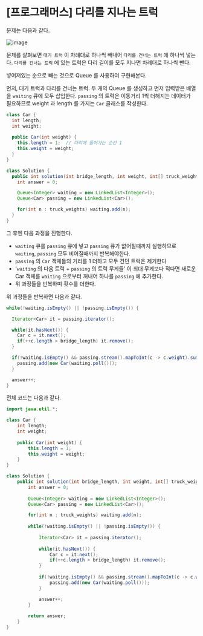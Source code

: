 [프로그래머스] 다리를 지나는 트럭
==================================

문제는 다음과 같다.

![image](https://user-images.githubusercontent.com/66655578/168836870-88605520-ddc2-4dbb-8b54-b84028713515.png)

문제를 살펴보면 `대기 트럭` 이 차례대로 하나씩 빼내어 `다리를 건너는 트럭` 에 하나씩 넣는다.
`다리를 건너는 트럭` 에 있는 트럭은 다리 길이를 모두 지나면 차례대로 하나씩 뺀다.

넣어져있는 순으로 빼는 것으로 Queue 를 사용하여 구현해본다.

먼저, 대기 트럭과 다리를 건너는 트럭. 두 개의 Queue 를 생성하고 먼저 입력받은 배열을 `waiting` 큐에 모두 삽입한다.
`passing` 의 트럭은 이동거리 1씩 더해지는 데이터가 필요하므로 weight 과 length 를 가지는 `Car` 클래스를 작성한다.

```java
class Car {
  int length;
  int weight;
  
  public Car(int weight) {
    this.length = 1;  // 다리에 들어가는 순간 1
    this.weight = weight;
  }
}

class Solution {
  public int solution(int bridge_length, int weight, int[] truck_weights) {
    int answer = 0;

    Queue<Integer> waiting = new LinkedList<Integer>();
    Queue<Car> passing = new LinkedList<Car>();

    for(int n : truck_weights) waiting.add(n);
  }
}
```

그 후엔 다음 과정을 진행한다. 

- `waiting` 큐를 `passing` 큐에 넣고 `passing` 큐가 없어질때까지 실행하므로 `waiting`, `passing` 모두 비어질때까지 반복해야한다.
- `passing` 의 `Car` 객체들의 거리를 1 더하고 모두 건던 트럭은 제거한다
- '`waiting` 의 다음 트럭 + `passing` 의 트럭 무게들' 이 최대 무게보다 적다면 새로운 Car 객체를 `waiting` 으로부터 꺼내어 하나를 `passing` 에 추가한다.
- 위 과정들을 반복하며 횟수를 더한다.

위 과정들을 반복하면 다음과 같다.

```java
while(!waiting.isEmpty() || !passing.isEmpty()) {

  Iterator<Car> it = passing.iterator();

  while(it.hasNext()) {
    Car c = it.next();
    if(++c.length > bridge_length) it.remove();
  }

  if(!waiting.isEmpty() && passing.stream().mapToInt(c -> c.weight).sum() + waiting.peek() <= weight) {
    passing.add(new Car(waiting.poll()));
  }

  answer++;
}
```

전체 코드는 다음과 같다.

```java
import java.util.*;

class Car {
	int length;
	int weight;
	
	public Car(int weight) {
		this.length = 1;
		this.weight = weight;
	}
}

class Solution {
    public int solution(int bridge_length, int weight, int[] truck_weights) {
		int answer = 0;
		
		Queue<Integer> waiting = new LinkedList<Integer>();
		Queue<Car> passing = new LinkedList<Car>();

		for(int n : truck_weights) waiting.add(n);
		
		while(!waiting.isEmpty() || !passing.isEmpty()) {
			
			Iterator<Car> it = passing.iterator();
			
			while(it.hasNext()) {
				Car c = it.next();
				if(++c.length > bridge_length) it.remove();
			}
			
			if(!waiting.isEmpty() && passing.stream().mapToInt(c -> c.weight).sum() + waiting.peek() <= weight) {
				passing.add(new Car(waiting.poll()));
			}

			answer++;
		}
        
        return answer;
    }
}
```
